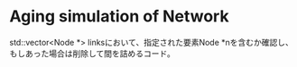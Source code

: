 # Aging simulation of Network

std::vector<Node *> linksにおいて、指定された要素Node *nを含むか確認し、もしあった場合は削除して間を詰めるコード。

